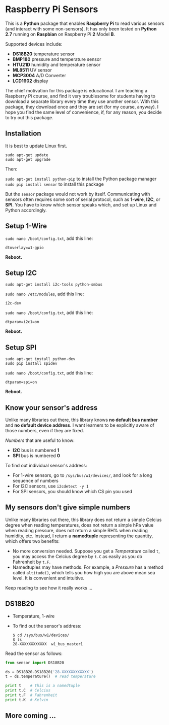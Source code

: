 # Raspberry Pi Sensors

This is a **Python** package that enables **Raspberry Pi** to read various sensors (and interact with some non-sensors). It has only been tested on **Python 2.7** running on **Raspbian** on Raspberry Pi **2** Model **B**.

Supported devices include:
- **DS18B20** temperature sensor
- **BMP180** pressure and temperature sensor
- **HTU21D** humidity and temperature sensor
- **ML8511** UV sensor
- **MCP3004** A/D Converter
- **LCD1602** display

The chief motivation for this package is educational. I am teaching a Raspberry Pi course, and find it very troublesome for students having to download a separate library every time they use another sensor. With this package, they download once and they are set (for my course, anyway). I hope you find the same level of convenience, if, for any reason, you decide to try out this package.

## Installation

It is best to update Linux first.

`sudo apt-get update`  
`sudo apt-get upgrade`

Then:

`sudo apt-get install python-pip` to install the Python package manager  
`sudo pip install sensor` to install this package

But the `sensor` package would not work by itself. Communicating with sensors often requires some sort of serial protocol, such as **1-wire**, **I2C**, or **SPI**. You have to know which sensor speaks which, and set up Linux and Python accordingly.

## Setup 1-Wire

`sudo nano /boot/config.txt`, add this line:
```
dtoverlay=w1-gpio
```
**Reboot.**

## Setup I2C

`sudo apt-get install i2c-tools python-smbus`

`sudo nano /etc/modules`, add this line:
```
i2c-dev
```

`sudo nano /boot/config.txt`, add this line:
```
dtparam=i2c1=on
```
**Reboot.**

## Setup SPI

`sudo apt-get install python-dev`  
`sudo pip install spidev`

`sudo nano /boot/config.txt`, add this line:
```
dtparam=spi=on
```
**Reboot.**

## Know your sensor's address

Unlike many libraries out there, this library knows **no default bus number** and **no default device address**. I want learners to be explicitly aware of those numbers, even if they are fixed.

*Numbers* that are useful to know:
- **I2C** bus is numbered **1**
- **SPI** bus is numbered **0**

To find out individual sensor's address:
- For 1-wire sensors, go to `/sys/bus/w1/devices/`, and look for a long sequence of numbers
- For I2C sensors, use `i2cdetect -y 1`
- For SPI sensors, you should know which CS pin you used

## My sensors don't give simple numbers

Unlike many libraries out there, this library does not return a simple Celcius degree when reading temperatures, does not return a simple hPa value when reading pressure, does not return a simple RH% when reading humidity, etc. Instead, I return a **namedtuple** representing the quantity, which offers two benefits:

- No more conversion needed. Suppose you get a *Temperature* called `t`, you may access the Celcius degree by `t.C` as easily as you do Fahrenheit by `t.F`.
- Namedtuples may have methods. For example, a *Pressure* has a method called `altitude()`, which tells you how high you are above mean sea level. It is convenient and intuitive.

Keep reading to see how it really works ...

## DS18B20

- Temperature, 1-wire
- To find out the sensor's address:

    ```
    $ cd /sys/bus/w1/devices/
    $ ls
    28-XXXXXXXXXXXX  w1_bus_master1
    ```

Read the sensor as follows:

```python
from sensor import DS18B20

ds = DS18B20.DS18B20('28-XXXXXXXXXXXX')
t = ds.temperature()  # read temperature

print t    # this is a namedtuple
print t.C  # Celcius
print t.F  # Fahrenheit
print t.K  # Kelvin
```

## More coming ...
